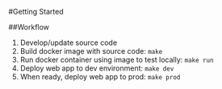 #Getting Started

##Workflow
1. Develop/update source code
2. Build docker image with source code: `make`
3. Run docker container using image to test locally: `make run`
4. Deploy web app to dev environment: `make dev`
5. When ready, deploy web app to prod: `make prod`

